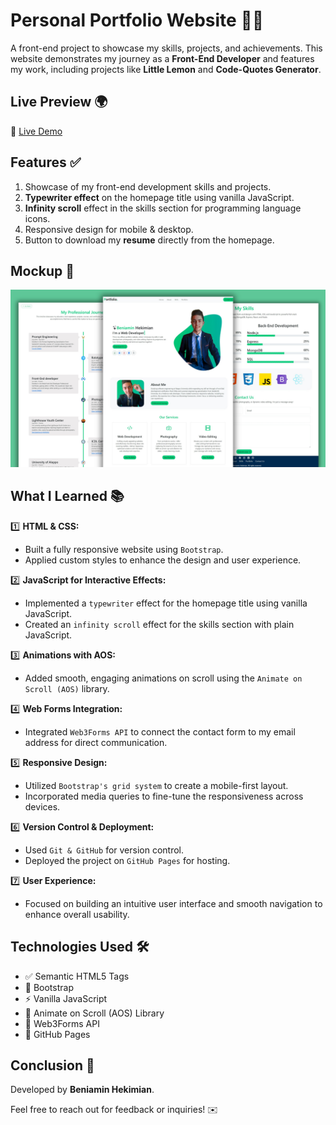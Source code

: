 # Personal Portfolio Website 👨‍💻

A front-end project to showcase my skills, projects, and achievements. This website demonstrates my journey as a **Front-End Developer** and features my work, including projects like **Little Lemon** and **Code-Quotes Generator**.

## Live Preview 🌍

🔗 [Live Demo](https://beniamin-hekimian.github.io)

## Features ✅

1. Showcase of my front-end development skills and projects.
2. **Typewriter effect** on the homepage title using vanilla JavaScript.
3. **Infinity scroll** effect in the skills section for programming language icons.
4. Responsive design for mobile & desktop.
5. Button to download my **resume** directly from the homepage.

## Mockup 📸

![screenshot](./images/mockup.png)

## What I Learned 📚

1️⃣ **HTML & CSS:**
   - Built a fully responsive website using `Bootstrap`.
   - Applied custom styles to enhance the design and user experience.

2️⃣ **JavaScript for Interactive Effects:**
   - Implemented a `typewriter` effect for the homepage title using vanilla JavaScript.
   - Created an `infinity scroll` effect for the skills section with plain JavaScript.

3️⃣ **Animations with AOS:**
   - Added smooth, engaging animations on scroll using the `Animate on Scroll (AOS)` library.

4️⃣ **Web Forms Integration:**
   - Integrated `Web3Forms API` to connect the contact form to my email address for direct communication.

5️⃣ **Responsive Design:**
   - Utilized `Bootstrap's grid system` to create a mobile-first layout.
   - Incorporated media queries to fine-tune the responsiveness across devices.

6️⃣ **Version Control & Deployment:**
   - Used `Git & GitHub` for version control.
   - Deployed the project on `GitHub Pages` for hosting.

7️⃣ **User Experience:**
   - Focused on building an intuitive user interface and smooth navigation to enhance overall usability.

## Technologies Used 🛠️

- ✅ Semantic HTML5 Tags
- 🎨 Bootstrap
- ⚡ Vanilla JavaScript
- 🌟 Animate on Scroll (AOS) Library
- 📧 Web3Forms API
- 🚀 GitHub Pages

## Conclusion 🎉

Developed by **Beniamin Hekimian**.

Feel free to reach out for feedback or inquiries! ✉️